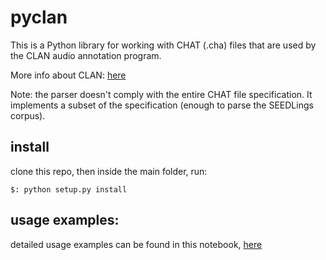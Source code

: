 # pyclan

This is a Python library for working with CHAT (.cha) files that are used by the CLAN audio annotation program.

More info about CLAN: [here](http://childes.psy.cmu.edu/clan/)

Note: the parser doesn't comply with the entire CHAT file specification. It implements a subset of the specification (enough to parse the SEEDLings corpus).




## install

clone this repo, then inside the main folder, run:

```
$: python setup.py install
```


## usage examples:

detailed usage examples can be found in this notebook, [here](pyclan_examples.ipynb)

